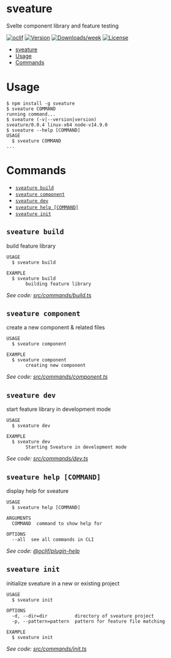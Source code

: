# sveature

Svelte component library and feature testing

[![oclif](https://img.shields.io/badge/cli-oclif-brightgreen.svg)](https://oclif.io)
[![Version](https://img.shields.io/npm/v/sveature.svg)](https://npmjs.org/package/sveature)
[![Downloads/week](https://img.shields.io/npm/dw/sveature.svg)](https://npmjs.org/package/sveature)
[![License](https://img.shields.io/npm/l/sveature.svg)](https://github.com/aewing/sveature/blob/master/package.json)

<!-- toc -->
* [sveature](#sveature)
* [Usage](#usage)
* [Commands](#commands)
<!-- tocstop -->

# Usage

<!-- usage -->
```sh-session
$ npm install -g sveature
$ sveature COMMAND
running command...
$ sveature (-v|--version|version)
sveature/0.0.4 linux-x64 node-v14.9.0
$ sveature --help [COMMAND]
USAGE
  $ sveature COMMAND
...
```
<!-- usagestop -->

# Commands

<!-- commands -->
* [`sveature build`](#sveature-build)
* [`sveature component`](#sveature-component)
* [`sveature dev`](#sveature-dev)
* [`sveature help [COMMAND]`](#sveature-help-command)
* [`sveature init`](#sveature-init)

## `sveature build`

build feature library

```
USAGE
  $ sveature build

EXAMPLE
  $ sveature build
       building feature library
```

_See code: [src/commands/build.ts](https://github.com/aewing/sveature/blob/v0.0.4/src/commands/build.ts)_

## `sveature component`

create a new component & related files

```
USAGE
  $ sveature component

EXAMPLE
  $ sveature component
       creating new component
```

_See code: [src/commands/component.ts](https://github.com/aewing/sveature/blob/v0.0.4/src/commands/component.ts)_

## `sveature dev`

start feature library in development mode

```
USAGE
  $ sveature dev

EXAMPLE
  $ sveature dev
       Starting Sveature in development mode
```

_See code: [src/commands/dev.ts](https://github.com/aewing/sveature/blob/v0.0.4/src/commands/dev.ts)_

## `sveature help [COMMAND]`

display help for sveature

```
USAGE
  $ sveature help [COMMAND]

ARGUMENTS
  COMMAND  command to show help for

OPTIONS
  --all  see all commands in CLI
```

_See code: [@oclif/plugin-help](https://github.com/oclif/plugin-help/blob/v3.2.0/src/commands/help.ts)_

## `sveature init`

initialize sveature in a new or existing project

```
USAGE
  $ sveature init

OPTIONS
  -d, --dir=dir          directory of sveature project
  -p, --pattern=pattern  pattern for feature file matching

EXAMPLE
  $ sveature init
```

_See code: [src/commands/init.ts](https://github.com/aewing/sveature/blob/v0.0.4/src/commands/init.ts)_
<!-- commandsstop -->
